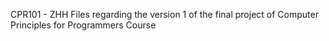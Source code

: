 CPR101 - ZHH
Files regarding the version 1 of the final project of Computer Principles for Programmers Course
